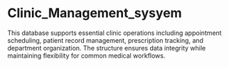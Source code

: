 # Clinic_Management_sysyem
This database supports essential clinic operations including appointment scheduling, patient record management, prescription tracking, and department organization. The structure ensures data integrity while maintaining flexibility for common medical workflows.
